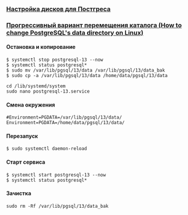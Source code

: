 ### [Настройка дисков для Постгреса](https://github.com/AV-ghub/PostgreSQL-Cloud-Solutions/blob/main/Practice/OTUS/PGCS/lesson_003%20disks%20mount.md#%D0%BD%D0%B0%D1%81%D1%82%D1%80%D0%BE%D0%B9%D0%BA%D0%B0-%D0%B4%D0%B8%D1%81%D0%BA%D0%BE%D0%B2-%D0%B4%D0%BB%D1%8F-%D0%BF%D0%BE%D1%81%D1%82%D0%B3%D1%80%D0%B5%D1%81%D0%B0)

### [Прогрессивный вариант перемещения каталога (How to change PostgreSQL's data directory on Linux)](https://fitodic.github.io/how-to-change-postgresql-data-directory-on-linux)
#### Остановка и копирование
```
$ systemctl stop postgresql-13 --now
$ systemctl status postgresql*
$ sudo mv /var/lib/pgsql/13/data /var/lib/pgsql/13/data_bak
$ sudo cp -a /var/lib/pgsql/13/data /home/data/pgsql/13/data

cd /lib/systemd/system
sudo nano postgresql-13.service
```
#### Смена окружения
```
#Environment=PGDATA=/var/lib/pgsql/13/data/
Environment=PGDATA=/home/data/pgsql/13/data/
```
#### Перезапуск
```
$ sudo systemctl daemon-reload
```
#### Старт сервиса
```
$ systemctl start postgresql-13 --now
$ systemctl status postgresql*
```
#### Зачистка
```
sudo rm -Rf /var/lib/pgsql/13/data_bak
```














